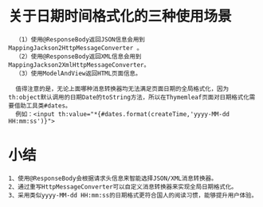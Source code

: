 

# 关于日期时间格式化的三种使用场景
  
      （1）使用@ResponseBody返回JSON信息会用到MappingJackson2HttpMessageConverter 。
      （2）使用@ResponseBody返回XML信息会用到MappingJackson2XmlHttpMessageConverter。
      （3）使用ModelAndView返回HTML页面信息。
      
      值得注意的是，无论上面哪种消息转换器均无法满足页面日期的全局格式化，因为th:object默认调用的日期Date的toString方法，所以在Thymemleaf页面对日期格式化需要借助工具类#dates。
      例如：<input th:value="*{#dates.format(createTime,'yyyy-MM-dd HH:mm:ss')}">
      

      
# 小结
    1、使用@ResponseBody会根据请求头信息来智能选择JSON/XML消息转换器。
    2、通过重写HttpMessageConverter可以自定义消息转换器来实现全局日期格式化。
    3、采用类似yyyy-MM-dd HH:mm:ss的日期格式更符合国人的阅读习惯，能够提升用户体验。